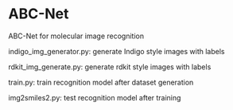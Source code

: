 # ABC-Net
ABC-Net for molecular image recognition


indigo_img_generator.py: generate Indigo style images with labels

rdkit_img_generate.py: generate rdkit style images with labels

train.py: train recognition model after dataset generation

img2smiles2.py: test recognition model after training
